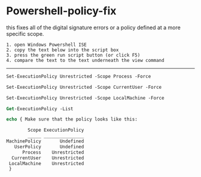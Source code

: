 # Powershell-policy-fix
this fixes all of the digital signature errors or a policy defined at a more specific scope.

```list
1. open Windows Powershell ISE
2. copy the text below into the script box
3. press the green run script button (or click F5)
4. compare the text to the text underneath the view command
```
---
```ps
Set-ExecutionPolicy Unrestricted -Scope Process -Force

Set-ExecutionPolicy Unrestricted -Scope CurrentUser -Force

Set-ExecutionPolicy Unrestricted -Scope LocalMachine -Force

Get-ExecutionPolicy -List

echo { Make sure that the policy looks like this:

        Scope ExecutionPolicy
        _____ _______________
MachinePolicy       Undefined
   UserPolicy       Undefined
      Process    Unrestricted
  CurrentUser    Unrestricted
 LocalMachine    Unrestricted
 }
```
